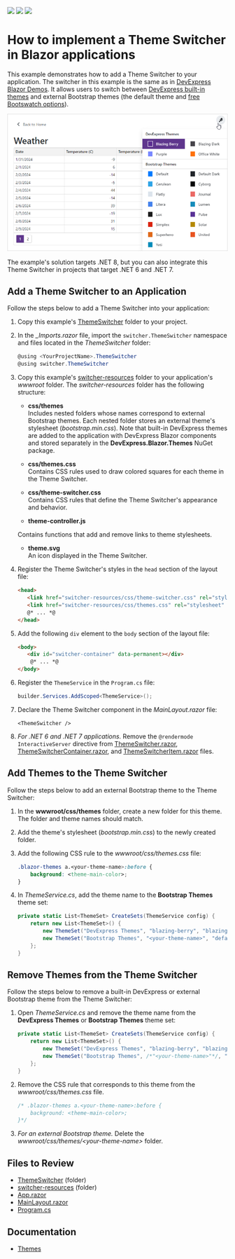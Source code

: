<!-- default badges list -->
![](https://img.shields.io/endpoint?url=https://codecentral.devexpress.com/api/v1/VersionRange/227836631/23.2.3%2B)
[![](https://img.shields.io/badge/Open_in_DevExpress_Support_Center-FF7200?style=flat-square&logo=DevExpress&logoColor=white)](https://supportcenter.devexpress.com/ticket/details/T845557)
[![](https://img.shields.io/badge/📖_How_to_use_DevExpress_Examples-e9f6fc?style=flat-square)](https://docs.devexpress.com/GeneralInformation/403183)
<!-- default badges end -->
# How to implement a Theme Switcher in Blazor applications

This example demonstrates how to add a Theme Switcher to your application. The switcher in this example is the same as in [DevExpress Blazor Demos](https://demos.devexpress.com/blazor/). It allows users to switch between [DevExpress built-in themes](https://docs.devexpress.com/Blazor/401523/common-concepts/customize-appearance/themes) and external Bootstrap themes (the default theme and [free Bootswatch options](https://bootswatch.com/)).


![Blazor - Theme Switcher](images/blazor-theme-switcher.png)

The example's solution targets .NET 8, but you can also integrate this Theme Switcher in projects that target .NET 6 and .NET 7.

## Add a Theme Switcher to an Application

Follow the steps below to add a Theme Switcher into your application:

1. Copy this example's [ThemeSwitcher](./CS/switcher/switcher/ThemeSwitcher) folder to your project.
2. In the *_Imports.razor* file, import the `switcher.ThemeSwitcher` namespace and files located in the *ThemeSwitcher* folder:

    ```cs
    @using <YourProjectName>.ThemeSwitcher
    @using switcher.ThemeSwitcher
    ```

3. Copy this example's [switcher-resources](./CS/switcher/switcher/wwwroot/switcher-resources) folder to your application's *wwwroot* folder. The *switcher-resources* folder has the following structure:

    * **css/themes**  
    Includes nested folders whose names correspond to external Bootstrap themes. Each nested folder stores an external theme's stylesheet (*bootstrap.min.css*). Note that built-in DevExpress themes are added to the application with DevExpress Blazor components and stored separately in the **DevExpress.Blazor.Themes** NuGet package.

    * **css/themes.css**  
    Contains CSS rules used to draw colored squares for each theme in the Theme Switcher.
    * **css/theme-switcher.css**  
    Contains CSS rules that define the Theme Switcher's appearance and behavior.
    * **theme-controller.js**  

    Contains functions that add and remove links to theme stylesheets.
    * **theme.svg**  
    An icon displayed in the Theme Switcher.

4. Register the Theme Switcher's styles in the `head` section of the layout file:
    ```html
    <head>
       <link href="switcher-resources/css/theme-switcher.css" rel="stylesheet" />
       <link href="switcher-resources/css/themes.css" rel="stylesheet" />
       @* ... *@
    </head>
    ```
5. Add the following `div` element to the `body` section of the layout file:
    ```html
    <body>
       <div id="switcher-container" data-permanent></div>
        @* ... *@
    </body>
    ```
6. Register the `ThemeService` in the `Program.cs` file:
    ```cs
    builder.Services.AddScoped<ThemeService>();
    ```
7. Declare the Theme Switcher component in the *MainLayout.razor* file:    
    ```razor
    <ThemeSwitcher />
    ``` 
8. *For .NET 6 and .NET 7 applications.* Remove the `@rendermode InteractiveServer` directive from [ThemeSwitcher.razor](./CS/switcher/switcher/ThemeSwitcher/ThemeSwitcher.razor#L2), [ThemeSwitcherContainer.razor](./CS/switcher/switcher/ThemeSwitcher/ThemeSwitcherContainer.razor#L4), and [ThemeSwitcherItem.razor](./CS/switcher/switcher/ThemeSwitcher/ThemeSwitcherItem.razor#L2) files. 

## Add Themes to the Theme Switcher

Follow the steps below to add an external Bootstrap theme to the Theme Switcher:

1. In the **wwwroot/css/themes** folder, create a new folder for this theme. The folder and theme names should match.

2. Add the theme's stylesheet (*bootstrap.min.css*) to the newly created folder.

3. Add the following CSS rule to the *wwwroot/css/themes.css* file:

    ```css
    .blazor-themes a.<your-theme-name>:before {
        background: <theme-main-color>;
    }
    ```

4. In *ThemeService.cs*, add the theme name to the **Bootstrap Themes** theme set:


    ```cs
    private static List<ThemeSet> CreateSets(ThemeService config) {
        return new List<ThemeSet>() {
            new ThemeSet("DevExpress Themes", "blazing-berry", "blazing-dark", "purple", "office-white"),
            new ThemeSet("Bootstrap Themes", "<your-theme-name>", "default", "default-dark", "cerulean")
        };
    }
    ```

## Remove Themes from the Theme Switcher

Follow the steps below to remove a built-in DevExpress or external Bootstrap theme from the Theme Switcher:

1. Open *ThemeService.cs* and remove the theme name from the **DevExpress Themes** or **Bootstrap Themes** theme set:

    ```cs
    private static List<ThemeSet> CreateSets(ThemeService config) {
        return new List<ThemeSet>() {
            new ThemeSet("DevExpress Themes", "blazing-berry", "blazing-dark", "purple", "office-white"),
            new ThemeSet("Bootstrap Themes", /*"<your-theme-name>"*/, "default", "default-dark", "cerulean")
        };
    }
    ```

2. Remove the CSS rule that corresponds to this theme from the *wwwroot/css/themes.css* file.

    ```css
    /* .blazor-themes a.<your-theme-name>:before {
        background: <theme-main-color>;
    }*/
    ```

3. *For an external Bootstrap theme.* Delete the *wwwroot/css/themes/\<your-theme-name\>* folder.

## Files to Review

* [ThemeSwitcher](./CS/switcher/switcher/ThemeSwitcher) (folder)
* [switcher-resources](./CS/switcher/switcher/wwwroot/switcher-resources) (folder)
* [App.razor](./CS/switcher/switcher/App.razor)
* [MainLayout.razor](./CS/switcher/switcher/Layout/MainLayout.razor)
* [Program.cs](./CS/switcher/switcher/Program.cs)

## Documentation

* [Themes](https://docs.devexpress.com/Blazor/401523/common-concepts/themes)
